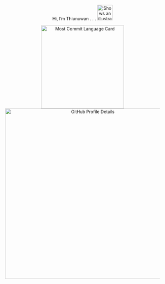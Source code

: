 <p align = "center">
  Hi, I’m Thiunuwan .   .    .
<picture>
  <source media="(prefers-color-scheme: dark)" 
          srcset="https://user-images.githubusercontent.com/25423296/163456776-7f95b81a-f1ed-45f7-b7ab-8fa810d529fa.png">
  <img alt="Shows an illustrated sun in light color mode and a moon with stars in dark color mode." 
       src="https://user-images.githubusercontent.com/25423296/163456779-a8556205-d0a5-45e2-ac17-42d089e3c3f8.png" 
       width="50" height="50">
</picture>
</p>

<p align="center">
  <!-- GitHub Readme Stats -->
<!--   <picture>
    <source media="(prefers-color-scheme: dark)" 
            srcset="https://github-readme-stats.vercel.app/api?username=thiunuwan&theme=dark&hide_border=true&include_all_commits=false&count_private=true" />
    <img src="https://github-readme-stats.vercel.app/api?username=thiunuwan&theme=default&hide_border=true&include_all_commits=false&count_private=true" 
         alt="GitHub Readme Stats" width="390" />
  </picture>
 -->
  <!-- GitHub Streak Stats -->
<!--   <picture>
    <source media="(prefers-color-scheme: dark)" 
            srcset="https://github-readme-streak-stats.herokuapp.com?user=thiunuwan&theme=dark&hide_border=true" />
    <img src="https://github-readme-streak-stats.herokuapp.com?user=thiunuwan&theme=default&hide_border=true" 
         alt="GitHub Streak Stats" width="430" />
  </picture> -->
</p>


<p align = "center">
<!--   <img src = "https://github-readme-stats.vercel.app/api/top-langs/?username=thiunuwan&theme=dark&hide_border=true&include_all_commits=true&count_private=true&layout=compact" width = 290> -->
   
<span>
  <picture>
    <source media="(prefers-color-scheme: dark)" 
            srcset="http://github-profile-summary-cards.vercel.app/api/cards/most-commit-language?username=thiunuwan&theme=dark" />
    <img src="http://github-profile-summary-cards.vercel.app/api/cards/most-commit-language?username=thiunuwan&theme=default" 
         alt="Most Commit Language Card" width="270" />
  </picture>
</span>


   <!-- <span>
    <img src="http://github-profile-summary-cards.vercel.app/api/cards/repos-per-language?username=thiunuwan&theme=dark" width=270>
  </span> -->
<picture>
  <source media="(prefers-color-scheme: dark)" 
          srcset="http://github-profile-summary-cards.vercel.app/api/cards/profile-details?username=thiunuwan&theme=dark" />
  <img src="http://github-profile-summary-cards.vercel.app/api/cards/profile-details?username=thiunuwan&theme=default" 
       alt="GitHub Profile Details" width="555" />
</picture>


 <!-- <a href="https://holopin.io/@thiunuwan">
  <img src="https://holopin.me/thiunuwan" alt="An image of @thiunuwan's Holopin badges" style="width:826px;">
</a> -->


</p>


   <!--  [![An image of @thiunuwan's Holopin badges, which is a link to view their full Holopin profile](https://holopin.me/thiunuwan)](https://holopin.io/@thiunuwan) -->


   <!-- <img src="https://github-readme-stats.vercel.app/api?username=thiunuwan&theme=dark&hide_border=true&include_all_commits=false&count_private=true&bg_color=1E90FF" width="390">


   <!-- <img src="https://github-readme-streak-stats.herokuapp.com?user=thiunuwan&theme=dark&hide_border=true&background=1E90FF" width="430">










